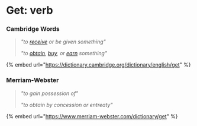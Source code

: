 # Get: verb

### Cambridge Words

> _"to_ [_receive_](https://dictionary.cambridge.org/dictionary/english/receive) _or be given something"_
>
> _"to_ [_obtain_](https://dictionary.cambridge.org/dictionary/english/obtain)_,_ [_buy_](https://dictionary.cambridge.org/dictionary/english/buy)_, or_ [_earn_](https://dictionary.cambridge.org/dictionary/english/earn) _something"_

{% embed url="https://dictionary.cambridge.org/dictionary/english/get" %}

### Merriam-Webster

> _"to gain possession of"_
>
> _"to obtain by concession or entreaty"_

{% embed url="https://www.merriam-webster.com/dictionary/get" %}
